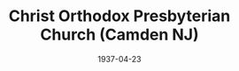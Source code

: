 ---
date: &id001 1937-04-23
end_date: null
location:
  address: null
  city: Camden
  state: NJ
minister:
- end: 1937-12-31
  name: M. Nelson Buffler
  start: 1937-01-01
  type: pastor
ministers:
- M. Nelson Buffler
name: Christ Orthodox Presbyterian Church
names:
- end: 1937-06-30
  name: Christ Orthodox Presbyterian Church
  start: 1937-04-23
origination_date: *id001
raw_data: "NEW JERSEY Camden\nChrist Orthodox Presbyterian Church (April 23, 1937\u2013\
  June 1937)\nPastor: M. Nelson Buffler, 1937"
received_from: null
states:
- NJ
status:
  active: false
  end_date: 1937-06-30
  reason: null
  received_from: null
  withdrawal_to: null
title: Christ Orthodox Presbyterian Church (Camden NJ)

---